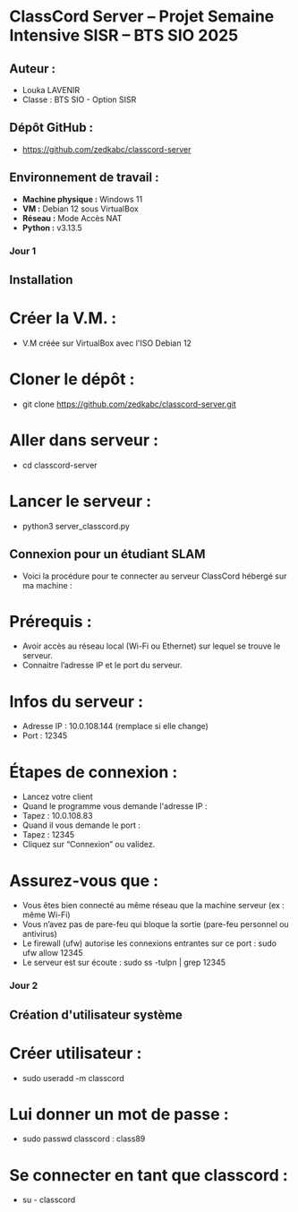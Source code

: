 # ClassCord Server – Projet Semaine Intensive SISR – BTS SIO 2025

## Auteur :

- Louka LAVENIR
- Classe : BTS SIO - Option SISR

## Dépôt GitHub :

- https://github.com/zedkabc/classcord-server

## Environnement de travail :

- **Machine physique :** Windows 11
- **VM :** Debian 12 sous VirtualBox
- **Réseau :** Mode Accès NAT
- **Python :** v3.13.5

### Jour 1

## Installation

# Créer la V.M. :

- V.M créée sur VirtualBox avec l'ISO Debian 12

# Cloner le dépôt :

- git clone https://github.com/zedkabc/classcord-server.git

# Aller dans serveur : 

- cd classcord-server

# Lancer le serveur :

- python3 server_classcord.py

## Connexion pour un étudiant SLAM

- Voici la procédure pour te connecter au serveur ClassCord hébergé sur ma machine :

# Prérequis :

- Avoir accès au réseau local (Wi-Fi ou Ethernet) sur lequel se trouve le serveur.
- Connaitre l’adresse IP et le port du serveur.

# Infos du serveur :

- Adresse IP : 10.0.108.144 (remplace si elle change)
- Port : 12345

# Étapes de connexion :

- Lancez votre client
- Quand le programme vous demande l'adresse IP :
- Tapez : 10.0.108.83
- Quand il vous demande le port :
- Tapez : 12345
- Cliquez sur “Connexion” ou validez.

# Assurez-vous que :

- Vous êtes bien connecté au même réseau que la machine serveur (ex : même Wi-Fi)
- Vous n’avez pas de pare-feu qui bloque la sortie (pare-feu personnel ou antivirus)
- Le firewall (ufw) autorise les connexions entrantes sur ce port : sudo ufw allow 12345
- Le serveur est sur écoute : sudo ss -tulpn | grep 12345

### Jour 2

## Création d'utilisateur système 

# Créer utilisateur :

- sudo useradd -m classcord

# Lui donner un mot de passe : 

- sudo passwd classcord : class89

# Se connecter en tant que classcord :

- su - classcord
